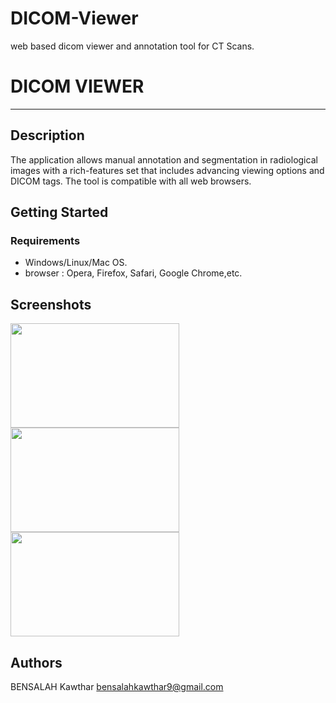 # DICOM-Viewer
web based dicom viewer and annotation tool for CT Scans.
# DICOM VIEWER

-----------------------------------------------------------------------------------------------------------------------------

## Description

The application allows manual annotation and segmentation in radiological images with a rich-features set that includes advancing viewing options and DICOM tags. The tool is compatible with all web browsers.


## Getting Started

### Requirements

* Windows/Linux/Mac OS.
* browser : Opera, Firefox, Safari, Google Chrome,etc.

## Screenshots

<p float="left">
<img src="https://raw.githubusercontent.com/kawthar-bensalah/Let_Us_Code/master/screen6.PNG" width="270" height="167" /> <img src="https://raw.githubusercontent.com/kawthar-bensalah/Let_Us_Code/master/screen7.PNG" width="270" height="167" /> <img src="https://raw.githubusercontent.com/kawthar-bensalah/Let_Us_Code/master/screen8.PNG" width="270" height="167" />
 </p>
 

## Authors

BENSALAH Kawthar 
bensalahkawthar9@gmail.com
